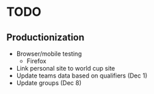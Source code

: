 # TODO

## Productionization
* Browser/mobile testing
    * Firefox
* Link personal site to world cup site
* Update teams data based on qualifiers (Dec 1)
* Update groups (Dec 8)
